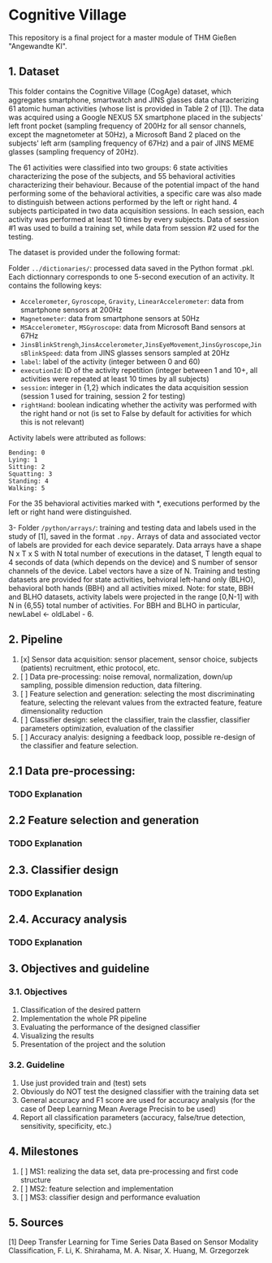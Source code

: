 # Cognitive Village

This repository is a final project for a master module of THM Gießen "Angewandte KI".

## 1. Dataset
This folder contains the Cognitive Village (CogAge) dataset, which aggregates smartphone, smartwatch and JINS glasses data characterizing 61 atomic human activities (whose list is provided in Table 2 of [1]). The data was acquired using a Google NEXUS 5X smartphone placed in the subjects' left front pocket (sampling frequency of 200Hz for all sensor channels, except the magnetometer at 50Hz), a Microsoft Band 2 placed on the subjects' left arm (sampling frequency of 67Hz) and a pair of JINS MEME glasses (sampling frequency of 20Hz).

The 61 activities were classified into two groups: 6 state activities characterizing the pose of the subjects, and 55 behavioral activities characterizing their behaviour. Because of the potential impact of the hand performing some of the behavioral activities, a specific care was also made to distinguish between actions performed by the left or right hand. 4 subjects participated in two data acquisition sessions. In each session, each activity was performed at least 10 times by every subjects. Data of session #1 was used to build a training set, while data from session #2 used for the testing.

The dataset is provided under the following format:

Folder ``../dictionaries/``: processed data saved in the Python format .pkl. Each dictionnary corresponds to one 5-second execution of an activity. It contains the following keys:

- ``Accelerometer``, ``Gyroscope``, ``Gravity``, ``LinearAccelerometer``: data from smartphone sensors at 200Hz
- ``Magnetometer``: data from smartphone sensors at 50Hz
- ``MSAccelerometer``, ``MSGyroscope``: data from Microsoft Band sensors at 67Hz
- ``JinsBlinkStrengh``,``JinsAccelerometer``,``JinsEyeMovement``,``JinsGyroscope``,``JinsBlinkSpeed``: data from JINS glasses sensors sampled at 20Hz
- ``label``: label of the activity (integer between 0 and 60)
- ``executionId``: ID of the activity repetition (integer between 1 and 10+, all activities were repeated at least 10 times by all subjects)
- ``session``: integer in {1,2} which indicates the data acquisition session (session 1 used for training, session 2 for testing)
- ``rightHand``: boolean indicating whether the activity was performed with the right hand or not (is set to False by default for activities for which this is not relevant)

Activity labels were attributed as follows:

```
Bending: 0
Lying: 1
Sitting: 2
Squatting: 3
Standing: 4
Walking: 5
```

For the 35 behavioral activities marked with *, executions performed by the left or right hand were distinguished.

3- Folder ``/python/arrays/``: training and testing data and labels used in the study of [1], saved in the format ``.npy.`` Arrays of data and associated vector of labels are provided for each device separately. Data arrays have a shape N x T x S with N total number of executions in the dataset, T length equal to 4 seconds of data (which depends on the device) and S number of sensor channels of the device. Label vectors have a size of N. Training and testing datasets are provided for state activities, behvioral left-hand only (BLHO), behavioral both hands (BBH) and all activities mixed. Note: for state, BBH and BLHO datasets, activity labels were projected in the range [0,N-1] with N in {6,55} total number of activities. For BBH and BLHO in particular, newLabel <- oldLabel - 6.

## 2. Pipeline

1. [x] Sensor data acquisition: sensor placement, sensor choice, subjects (patients) recruitment, ethic protocol, etc.
2. [ ] Data pre-processing: noise removal, normalization, down/up sampling, possible dimension reduction, data filtering.
3. [ ] Feature selection and generation: selecting the most discriminating feature, selecting the relevant values from the extracted feature, feature dimensionality reduction
4. [ ] Classifier design: select the classifier, train the classfier, classifier parameters optimization, evaluation of the classifier
5. [ ] Accuracy analyis: designing a feedback loop, possible re-design of the classifier and feature selection.

## 2.1 Data pre-processing: 

### TODO Explanation

## 2.2 Feature selection and generation

### TODO Explanation

## 2.3. Classifier design 

### TODO Explanation

## 2.4. Accuracy analysis

### TODO Explanation

## 3. Objectives and guideline

### 3.1. Objectives

1. Classification of the desired pattern
2. Implementation the whole PR pipeline
3. Evaluating the performance of the designed classifier
4. Visualizing the results
5. Presentation of the project and the solution

### 3.2. Guideline 
1. Use just provided train and (test) sets
2. Obviously do NOT test the designed classifier with the training data set
3. General accuracy and F1 score are used for accuracy analysis (for the case of Deep Learning Mean Average Precisin to be used)
4. Report all classification parameters (accuracy, false/true detection, sensitivity, specificity, etc.)


## 4. Milestones

1. [ ] MS1: realizing the data set, data pre-processing and first code structure
2. [ ] MS2: feature selection and implementation
3. [ ] MS3: classifier design and performance evaluation
## 5. Sources

[1] Deep Transfer Learning for Time Series Data Based on Sensor Modality Classification, F. Li, K. Shirahama, M. A. Nisar, X. Huang, M. Grzegorzek